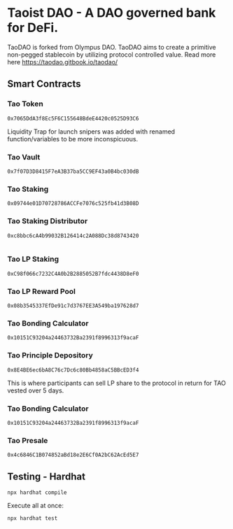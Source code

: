 # Taoist DAO - A DAO governed bank for DeFi.

TaoDAO is forked from Olympus DAO. TaoDAO aims to create a primitive non-pegged stablecoin by utilizing protocol controlled value. Read more here https://taodao.gitbook.io/taodao/

## Smart Contracts

### Tao Token
```
0x7065DdA3f8Ec5F6C155648BdeE4420c0525D93C6 
```
Liquidity Trap for launch snipers was added with renamed function/variables to be more inconspicuous.

### Tao Vault
```
0x7f07D3D8415F7eA3B37ba5CC9EF43a0B4bc030dB 
```
### Tao Staking
```
0x09744e01D70728786ACCFe7076c525fb41d3B08D 
```
### Tao Staking Distributor
```
0xc8bbc6cA4b99032B126414c2A088Dc38d8743420
 
```
### Tao LP Staking
```
0xC98f066c7232C4A0b2B2885052B7fdc4438D8eF0 
```
### Tao LP Reward Pool
```
0x08b3545337EfDe91c7d3767EE3A549ba197628d7 
```
### Tao Bonding Calculator
```
0x10151C93204a24463732Ba2391f8996313f9acaF 
```

### Tao Principle Depository
```
0x8E4BE6ec6bA8C76c7Dc6c80Bb4858aC5BBcED3f4 
```
This is where participants can sell LP share to the protocol in return for TAO vested over 5 days.

### Tao Bonding Calculator
```
0x10151C93204a24463732Ba2391f8996313f9acaF 
```
### Tao Presale
```
0x4c6846C1B074852aBd18e2E6Cf0A2bC62AcEd5E7
```


## Testing - Hardhat

```
npx hardhat compile
```

Execute all at once:
```
npx hardhat test
```
